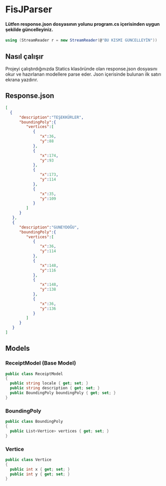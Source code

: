# FisJParser

#### Lütfen response.json dosyasının yolunu program.cs içerisinden uygun şekilde güncelleyiniz.
```csharp
using (StreamReader r = new StreamReader(@"BU KISMI GÜNCELLEYİN"))
```
## Nasıl çalışır
Projeyi çalıştırdığınızda Statics klasöründe olan response.json dosyasını okur ve hazırlanan modellere parse eder. Json içerisinde bulunan ilk satırı ekrana yazdırır.

## Response.json
```json
[
  {
      "description":"TEŞEKKÜRLER",
      "boundingPoly":{
         "vertices":[
            {
               "x":36,
               "y":88
            },
            {
               "x":174,
               "y":93
            },
            {
               "x":173,
               "y":114
            },
            {
               "x":35,
               "y":109
            }
         ]
      }
   },
   {
      "description":"GUNEYDOĞU",
      "boundingPoly":{
         "vertices":[
            {
               "x":36,
               "y":114
            },
            {
               "x":148,
               "y":116
            },
            {
               "x":148,
               "y":138
            },
            {
               "x":36,
               "y":136
            }
         ]
      }
   }
]
```

## Models

### ReceiptModel (Base Model)
```csharp
public class ReceiptModel
{
  public string locale { get; set; }
  public string description { get; set; }
  public BoundingPoly boundingPoly { get; set; }
}
```

### BoundingPoly
```csharp
public class BoundingPoly
{
  public List<Vertice> vertices { get; set; }
}
```

### Vertice
```csharp
public class Vertice
{
  public int x { get; set; }
  public int y { get; set; }
}
```


